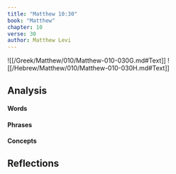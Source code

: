 ```yaml
---
title: "Matthew 10:30"
book: "Matthew"
chapter: 10
verse: 30
author: Matthew Levi
---
```

![[/Greek/Matthew/010/Matthew-010-030G.md#Text]]
![[/Hebrew/Matthew/010/Matthew-010-030H.md#Text]]

## Analysis

#### Words

#### Phrases

#### Concepts

## Reflections
